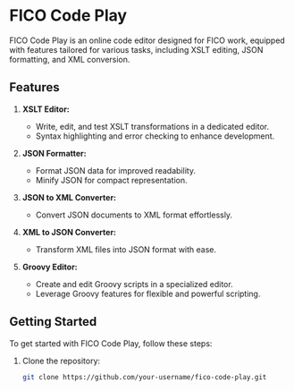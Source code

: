 # FICO Code Play

FICO Code Play is an online code editor designed for FICO work, equipped with features tailored for various tasks, including XSLT editing, JSON formatting, and XML conversion.

## Features

1. **XSLT Editor:**
   - Write, edit, and test XSLT transformations in a dedicated editor.
   - Syntax highlighting and error checking to enhance development.

2. **JSON Formatter:**
   - Format JSON data for improved readability.
   - Minify JSON for compact representation.

3. **JSON to XML Converter:**
   - Convert JSON documents to XML format effortlessly.

4. **XML to JSON Converter:**
   - Transform XML files into JSON format with ease.

5. **Groovy Editor:**
   - Create and edit Groovy scripts in a specialized editor.
   - Leverage Groovy features for flexible and powerful scripting.

## Getting Started

To get started with FICO Code Play, follow these steps:

1. Clone the repository:

   ```bash
   git clone https://github.com/your-username/fico-code-play.git
